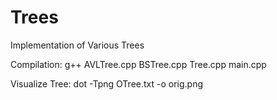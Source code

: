 # Trees
Implementation of Various Trees

Compilation:
g++ AVLTree.cpp BSTree.cpp Tree.cpp main.cpp

Visualize Tree:
dot -Tpng OTree.txt -o orig.png
